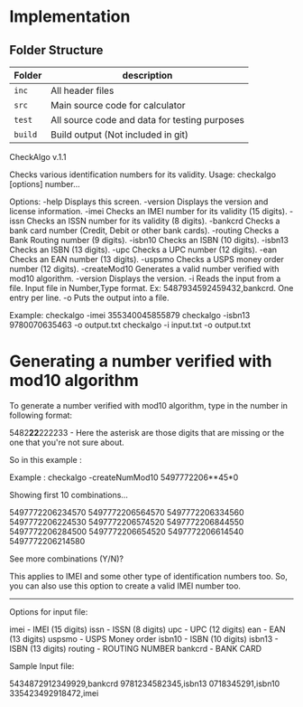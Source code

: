 # Implementation

## Folder Structure
Folder        | description
--------------| ----------------------------------------------
`inc`         | All header files
`src`         | Main source code for calculator
`test`        | All source code and data for testing purposes
`build`       | Build output (Not included in git)



CheckAlgo v.1.1

Checks various identification numbers for its validity.
Usage: checkalgo [options] number...

Options:
-help         Displays this screen.
-version      Displays the version and license information.
-imei         Checks an IMEI number for its validity (15 digits).
-issn         Checks an ISSN number for its validity (8 digits).
-bankcrd      Checks a bank card number (Credit, Debit or other bank cards).
-routing      Checks a Bank Routing number (9 digits).
-isbn10       Checks an ISBN (10 digits).
-isbn13       Checks an ISBN (13 digits).
-upc          Checks a UPC number (12 digits).
-ean          Checks an EAN number (13 digits).
-uspsmo       Checks a USPS money order number (12 digits).
-createMod10  Generates a valid number verified with mod10 algorithm.
-version      Displays the version.
-i            Reads the input from a file. Input file in Number,Type format.
              Ex: 5487934592459432,bankcrd. One entry per line.
-o            Puts the output into a file.

Example: checkalgo -imei 355340045855879
         checkalgo -isbn13 9780070635463 -o output.txt
         checkalgo -i input.txt -o output.txt




Generating a number verified with mod10 algorithm
===================================================

To generate a number verified with mod10 algorithm, type in the number in following format:

5482**22**222233 - Here the asterisk are those digits that are missing or the one that you're
		       not sure about.

So in this example : 

Example : checkalgo -createNumMod10 5497772206**45*0


Showing first 10 combinations...


5497772206234570
5497772206564570
5497772206334560
5497772206224530
5497772206574520
5497772206844550
5497772206284500
5497772206654520
5497772206614540
5497772206214580

See more combinations (Y/N)?


This applies to IMEI and some other type of identification numbers too. 
So, you can also use this option to create a valid IMEI number too.

----------------------------------------------------------------------------


Options for input file:

imei    - IMEI (15 digits)
issn    - ISSN (8 digits)
upc     - UPC (12 digits)
ean     - EAN (13 digits)
uspsmo  - USPS Money order
isbn10  - ISBN (10 digits)
isbn13  - ISBN (13 digits)
routing - ROUTING NUMBER
bankcrd - BANK CARD

Sample Input file:

5434872912349929,bankcrd
9781234582345,isbn13
0718345291,isbn10
335423492918472,imei